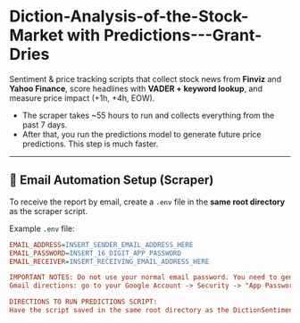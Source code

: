 # Diction-Analysis-of-the-Stock-Market with Predictions---Grant-Dries

Sentiment & price tracking scripts that collect stock news from **Finviz** and **Yahoo Finance**, score headlines with **VADER + keyword lookup**, and measure price impact (+1h, +4h, EOW).  
- The scraper takes ~55 hours to run and collects everything from the past 7 days.  
- After that, you run the predictions model to generate future price predictions. This step is much faster.

---

## 📧 Email Automation Setup (Scraper)

To receive the report by email, create a `.env` file in the **same root directory** as the scraper script.  

Example `.env` file:

```ini
EMAIL_ADDRESS=INSERT_SENDER_EMAIL_ADDRESS_HERE
EMAIL_PASSWORD=INSERT_16_DIGIT_APP_PASSWORD
EMAIL_RECEIVER=INSERT_RECEIVING_EMAIL_ADDRESS_HERE

IMPORTANT NOTES: Do not use your normal email password. You need to generate an App Password from your email account and it must be with Gmail unless you swap out SMTP_SERVER and SMTP_PORT in the script for another provider. If any of the variables are missing, the script will skip email sending, but still save the Excel file locally.
Gmail directions: go to your Google Account -> Security -> "App Passwords" -> Generate a new one (this does not change your login password). You then copy the 16-character password into EMAIL_PASSWORD 

DIRECTIONS TO RUN PREDICTIONS SCRIPT:
Have the script saved in the same root directory as the DictionSentimentEmailAnalyzer script and more importantly, the same root folder that the Excel file produced from the previous script is in. The Predictions script looks for the Excel file name and alters it. 
